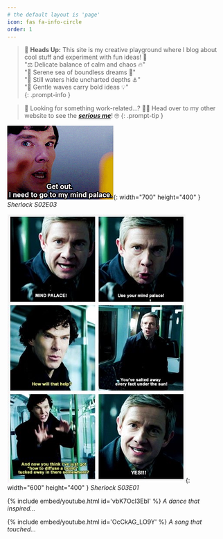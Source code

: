 ```yaml
---
# the default layout is 'page'
icon: fas fa-info-circle
order: 1
---
```


> 👀 **Heads Up:** This site is my creative playground where I blog about cool stuff and experiment with fun ideas! 🌈 <br>
> "⚖️ Delicate balance of calm and chaos 🔥" <br>
> "🐚 Serene sea of boundless dreams 🌟" <br>
> "🐳 Still waters hide uncharted depths ⚓️" <br>
> "🌊 Gentle waves carry bold ideas 💡" <br>
{: .prompt-info }

> 💼 Looking for something work-related...? 💁‍♂️ Head over to my other website to see the ***[serious me](https://kdpham-1002.github.io/)***! 🤓
{: .prompt-tip }


![sherlock-meme1](assets/img/IMG_7086.jpeg){: width="700" height="400" }
_Sherlock S02E03_

![sherlock-meme2](assets/img/IMG_7087.jpeg){: width="600" height="400" }
_Sherlock S03E01_

{% include embed/youtube.html id='vbK7Ocl3EbI' %}
_A dance that inspired..._

{% include embed/youtube.html id='OcCkAG_LO9Y' %}
_A song that touched..._
